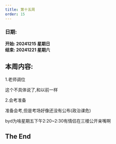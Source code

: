 ```yaml
---
title: 第十五周
order: 15
---
```


### 日期:  
**开始: 20241215 星期日**  
**结束: 20241221 星期六**  

## 本周内容:  

1.老师调位  

这个不具体说了,和以前一样  

2.会考准备  

准备会考,但是考场好像还没有公布(政治课危)  

byd为啥星期五下午2:20~2:30有情侣在三楼公开亲嘴啊  
## The End